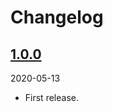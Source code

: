 # Changelog

## [1.0.0](https://github.com/Okipa/laravel-supervisor-downtime-notifier/releases/tag/1.0.0)

2020-05-13

* First release.
